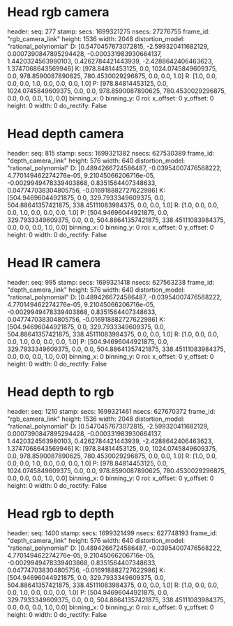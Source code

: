 # Head rgb camera

header: 
  seq: 277
  stamp: 
    secs: 1699321275
    nsecs:  27276755
  frame_id: "rgb_camera_link"
height: 1536
width: 2048
distortion_model: "rational_polynomial"
D: [0.5470457673072815, -2.599320411682129, 0.0007390847895294428, -0.000331983930664137, 1.4420324563980103, 0.4262784421443939, -2.4288642406463623, 1.3747068643569946]
K: [978.84814453125, 0.0, 1024.0745849609375, 0.0, 978.8590087890625, 780.4530029296875, 0.0, 0.0, 1.0]
R: [1.0, 0.0, 0.0, 0.0, 1.0, 0.0, 0.0, 0.0, 1.0]
P: [978.84814453125, 0.0, 1024.0745849609375, 0.0, 0.0, 978.8590087890625, 780.4530029296875, 0.0, 0.0, 0.0, 1.0, 0.0]
binning_x: 0
binning_y: 0
roi: 
  x_offset: 0
  y_offset: 0
  height: 0
  width: 0
  do_rectify: False

# Head depth camera
header: 
  seq: 815
  stamp: 
    secs: 1699321382
    nsecs: 627530389
  frame_id: "depth_camera_link"
height: 576
width: 640
distortion_model: "rational_polynomial"
D: [0.4894266724586487, -0.03954007476568222, 4.770149462274276e-05, 9.21045066206716e-05, -0.0029949478339403868, 0.8351564407348633, 0.047747038304805756, -0.016918882727622986]
K: [504.94696044921875, 0.0, 329.7933349609375, 0.0, 504.88641357421875, 338.45111083984375, 0.0, 0.0, 1.0]
R: [1.0, 0.0, 0.0, 0.0, 1.0, 0.0, 0.0, 0.0, 1.0]
P: [504.94696044921875, 0.0, 329.7933349609375, 0.0, 0.0, 504.88641357421875, 338.45111083984375, 0.0, 0.0, 0.0, 1.0, 0.0]
binning_x: 0
binning_y: 0
roi: 
  x_offset: 0
  y_offset: 0
  height: 0
  width: 0
  do_rectify: False

# Head IR camera

header: 
  seq: 995
  stamp: 
    secs: 1699321418
    nsecs: 627563238
  frame_id: "depth_camera_link"
height: 576
width: 640
distortion_model: "rational_polynomial"
D: [0.4894266724586487, -0.03954007476568222, 4.770149462274276e-05, 9.21045066206716e-05, -0.0029949478339403868, 0.8351564407348633, 0.047747038304805756, -0.016918882727622986]
K: [504.94696044921875, 0.0, 329.7933349609375, 0.0, 504.88641357421875, 338.45111083984375, 0.0, 0.0, 1.0]
R: [1.0, 0.0, 0.0, 0.0, 1.0, 0.0, 0.0, 0.0, 1.0]
P: [504.94696044921875, 0.0, 329.7933349609375, 0.0, 0.0, 504.88641357421875, 338.45111083984375, 0.0, 0.0, 0.0, 1.0, 0.0]
binning_x: 0
binning_y: 0
roi: 
  x_offset: 0
  y_offset: 0
  height: 0
  width: 0
  do_rectify: False

# Head depth to rgb

header: 
  seq: 1210
  stamp: 
    secs: 1699321461
    nsecs: 627670372
  frame_id: "rgb_camera_link"
height: 1536
width: 2048
distortion_model: "rational_polynomial"
D: [0.5470457673072815, -2.599320411682129, 0.0007390847895294428, -0.000331983930664137, 1.4420324563980103, 0.4262784421443939, -2.4288642406463623, 1.3747068643569946]
K: [978.84814453125, 0.0, 1024.0745849609375, 0.0, 978.8590087890625, 780.4530029296875, 0.0, 0.0, 1.0]
R: [1.0, 0.0, 0.0, 0.0, 1.0, 0.0, 0.0, 0.0, 1.0]
P: [978.84814453125, 0.0, 1024.0745849609375, 0.0, 0.0, 978.8590087890625, 780.4530029296875, 0.0, 0.0, 0.0, 1.0, 0.0]
binning_x: 0
binning_y: 0
roi: 
  x_offset: 0
  y_offset: 0
  height: 0
  width: 0
  do_rectify: False

# Head rgb to depth
header: 
  seq: 1400
  stamp: 
    secs: 1699321499
    nsecs: 627748193
  frame_id: "depth_camera_link"
height: 576
width: 640
distortion_model: "rational_polynomial"
D: [0.4894266724586487, -0.03954007476568222, 4.770149462274276e-05, 9.21045066206716e-05, -0.0029949478339403868, 0.8351564407348633, 0.047747038304805756, -0.016918882727622986]
K: [504.94696044921875, 0.0, 329.7933349609375, 0.0, 504.88641357421875, 338.45111083984375, 0.0, 0.0, 1.0]
R: [1.0, 0.0, 0.0, 0.0, 1.0, 0.0, 0.0, 0.0, 1.0]
P: [504.94696044921875, 0.0, 329.7933349609375, 0.0, 0.0, 504.88641357421875, 338.45111083984375, 0.0, 0.0, 0.0, 1.0, 0.0]
binning_x: 0
binning_y: 0
roi: 
  x_offset: 0
  y_offset: 0
  height: 0
  width: 0
  do_rectify: False

